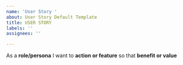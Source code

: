 ```yaml
---
name: 'User Story '
about: User Story Default Template
title: USER STORY
labels: ''
assignees: ''

---
```


As a **role/persona** I want to **action or feature** so that **benefit or value**
